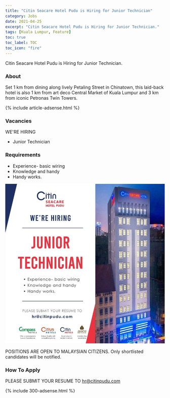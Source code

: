 ```yaml
---
title: "Citin Seacare Hotel Pudu is Hiring for Junior Technician" 
category: Jobs 
date: 2021-04-25
excerpt: "Citin Seacare Hotel Pudu is Hiring for Junior Technician." 
tags: [Kuala Lumpur, Feature] 
toc: true 
toc_label: TOC 
toc_icon: "fire" 
--- 
```

Citin Seacare Hotel Pudu is Hiring for Junior Technician.

### About
Set 1 km from dining along lively Petaling Street in Chinatown, this laid-back hotel is also 1 km from art deco Central Market of Kuala Lumpur and 3 km from iconic Petronas Twin Towers.

{% include article-adsense.html %} 

### Vacancies
WE'RE HIRING
- Junior Technician

### Requirements
- Experience- basic wiring
- Knowledge and handy
- Handy works.

![Citin Seacare Hotel Pudu Hiring 2021!](/assets/images/2021-04/citin-seacare-hotel-pudu-junior-technician-jobs.jpg "Citin Seacare Hotel Pudu 2021")

POSITIONS ARE OPEN TO MALAYSIAN CITIZENS.
Only shortlisted candidates will be notified.

### How To Apply
PLEASE SUBMIT YOUR RESUME TO hr@citinpudu.com

{% include 300-adsense.html %} 